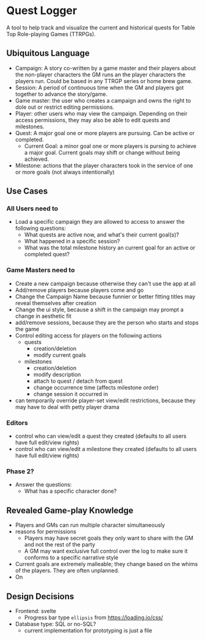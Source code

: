 
# Quest Logger
A tool to help track and visualize the current and historical quests for Table Top Role-playing Games (TTRPGs).

## Ubiquitous Language
- Campaign: A story co-written by a game master and their players about the non-player characters the GM runs an the player characters the players run.  Could be based in any TTRGP series or home brew game.
- Session: A period of continuous time when the GM and players got together to advance the story/game.
- Game master: the user who creates a campaign and owns the right to dole out or restrict editing permissions.
- Player: other users who may view the campaign.  Depending on their access permissions, they may also be able to edit quests and milestones.
- Quest: A major goal one or more players are pursuing.  Can be active or completed.
	- Current Goal: a minor goal one or more players is pursing to achieve a major goal.  Current goals may shift or change without being achieved.  
- Milestone: actions that the player characters took in the service of one or more goals (not always intentionally)

## Use Cases
### All Users need to
- Load a specific campaign they are allowed to access to answer the following questions:
	- What quests are active now, and what's their current goal(s)?
	- What happened in a specific session?
	- What was the total milestone history an current goal for an active or completed quest?

### Game Masters need to
- Create a new campaign because otherwise they can't use the app at all
- Add/remove players because players come and go
- Change the Campaign Name because funnier or better fitting titles may reveal themselves after creation
- Change the ui style, because a shift in the campaign may prompt a change in aesthetic fit
- add/remove sessions, because they are the person who starts and stops the game
- Control editing access for players on the following actions
	- quests
		- creation/deletion
		- modify current goals
	- milestones
		- creation/deletion
		- modify description
		- attach to quest / detach from quest
		- change occurrence time (affects milestone order)
		- change session it occurred in
- can temporarily override player-set view/edit restrictions, because they may have to deal with petty player drama

### Editors
- control who can view/edit a quest they created (defaults to all users have full edit/view rights)
- control who can view/edit a milestone they created (defaults to all users have full edit/view rights)


### Phase 2?
- Answer the questions:
	- What has a specific character done?

## Revealed Game-play Knowledge
- Players and GMs can run multiple character simultaneously
- reasons for permissions
	- Players may have secret goals they only want to share with the GM and not the rest of the party
	- A GM may want exclusive full control over the log to make sure it conforms to a specific narrative style
- Current goals are extremely malleable; they change based on the whims of the players.  They are often unplanned.
- On

## Design Decisions
- Frontend: svelte
	- Progress bar type `ellipsis` from https://loading.io/css/
- Database type: SQL or no-SQL?
	- current implementation for prototyping is just a file


